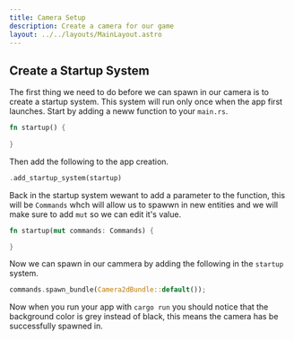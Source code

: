 ```yaml
---
title: Camera Setup
description: Create a camera for our game
layout: ../../layouts/MainLayout.astro
---
```


## Create a Startup System

The first thing we need to do before we can spawn in our camera is to create a startup system. This system will run only once when the app first launches. Start by adding a neww function to your `main.rs`.

```rs
fn startup() {
    
}
```

Then add the following to the app creation.

```rs
.add_startup_system(startup)
```

Back in the startup system wewant to add a parameter to the function, this will be `Commands` whch will allow us to spawwn in new entities and we will make sure to add `mut` so we can edit it's value.

```rs
fn startup(mut commands: Commands) {

}
```

Now we can spawn in our cammera by adding the following in the `startup` system.

```rs
commands.spawn_bundle(Camera2dBundle::default());
```

Now when you run your app with `cargo run` you should notice that the background color is grey instead of black, this means the camera has be successfully spawned in.
